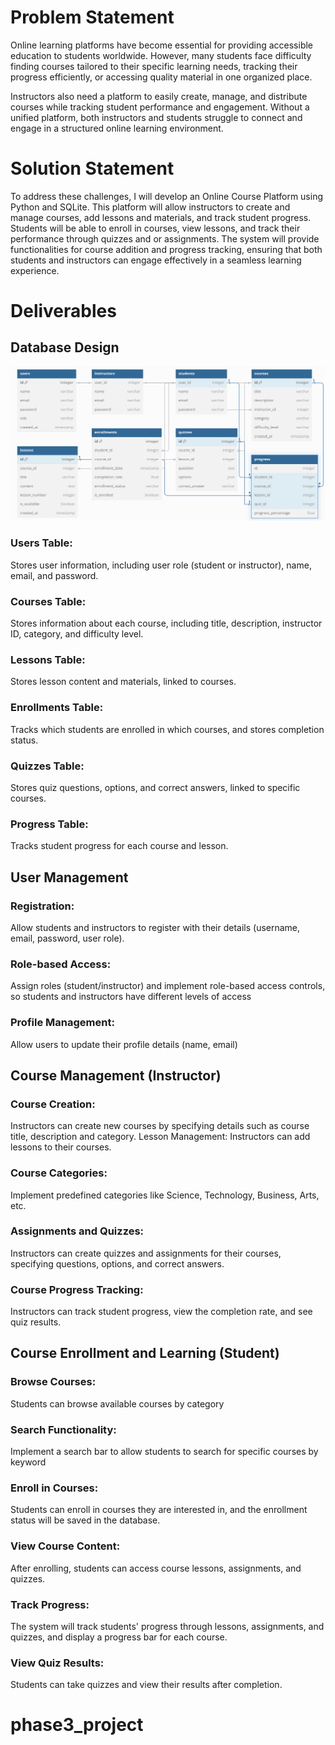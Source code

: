 # Problem Statement
Online learning platforms have become essential for providing accessible education to students worldwide. However, many students face difficulty finding courses tailored to their specific learning needs, tracking their progress efficiently, or accessing quality material in one organized place. 

Instructors also need a platform to easily create, manage, and distribute courses while tracking student performance and engagement. Without a unified platform, both instructors and students struggle to connect and engage in a structured online learning environment.

# Solution Statement
To address these challenges, I will develop an Online Course Platform using Python and SQLite. This platform will allow instructors to create and manage courses, add lessons and materials, and track student progress. Students will be able to enroll in courses, view lessons, and track their performance through quizzes and or assignments. The system will provide functionalities for course addition and progress tracking, ensuring that both students and instructors can engage effectively in a seamless learning experience.

# Deliverables

## Database Design
![alt text](<assets/Screenshot from 2024-09-17 11-16-45.png>)

### Users Table: 
Stores user information, including user role (student or instructor), name, email, and password.
### Courses Table: 
Stores information about each course, including title, description, instructor ID, category, and difficulty level.
### Lessons Table: 
Stores lesson content and materials, linked to courses.
### Enrollments Table: 
Tracks which students are enrolled in which courses, and stores completion status.
### Quizzes Table: 
Stores quiz questions, options, and correct answers, linked to specific courses.
### Progress Table: 
Tracks student progress for each course and lesson.

## User Management

### Registration: 
Allow students and instructors to register with their details (username, email, password, user role).
### Role-based Access: 
Assign roles (student/instructor) and implement role-based access controls, so students and instructors have different levels of access
### Profile Management: 
Allow users to update their profile details (name, email)

## Course Management (Instructor)

### Course Creation: 
Instructors can create new courses by specifying details such as course title, description and category.
Lesson Management: Instructors can add lessons to their courses.
### Course Categories: 
Implement predefined categories like Science, Technology, Business, Arts, etc.
### Assignments and Quizzes: 
Instructors can create quizzes and assignments for their courses, specifying questions, options, and correct answers.
### Course Progress Tracking: 
Instructors can track student progress, view the completion rate, and see quiz results.

## Course Enrollment and Learning (Student)

### Browse Courses: 
Students can browse available courses by category
### Search Functionality: 
Implement a search bar to allow students to search for specific courses by keyword
### Enroll in Courses: 
Students can enroll in courses they are interested in, and the enrollment status will be saved in the database.
### View Course Content: 
After enrolling, students can access course lessons, assignments, and quizzes.
### Track Progress: 
The system will track students' progress through lessons, assignments, and quizzes, and display a progress bar for each course.
### View Quiz Results: 
Students can take quizzes and view their results after completion.

# phase3_project

